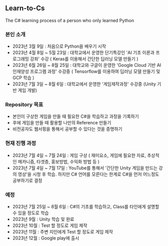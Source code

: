## Learn-to-Cs
The C# learning process of a person who only learned Python

### 본인 소개
- 2023년 3월 9일                   : 처음으로 Python을 배우기 시작
- 2023년 4월 8일  ~ 5월 23일        : 대학교에서 운영한 단기특강인 'AI 기초 이론과 프로그래밍 강좌' 수강 ( Keras를 이용해서 간단한 딥러닝 모델 만들기 )
- 2023년 6월 26일 ~ 8월 25일       : 대학교와 구글이 운영한 'Google Cloud 기반 AI 인재양성 프로그램 과정' 수강중 ( Tensorflow를 이용하여 딥러닝 모델 만들기 및 GCP 학습 )
- 2023년 7월 3일  ~ 8월 6일        : 대학교에서 운영한 '게임제작과정' 수강중 (Unity 기반 게임 개발)

### Repository 목표
- 본인이 구상한 게임을 만들 때 필요한 C#을 학습하고 과정을 기록하기
- 후에 게임을 만들 때 활용할 나만의 Reference 만들기
- 비전공자도 웹서핑을 통해서 공부할 수 있다는 것을 증명하기

### 현재 진행 과정
- 2023년 7월 4일 ~ 7월 24일 : 게임 구상 ( 재미요소, 게임에 필요한 자료, 추상적인 메카니즘, 타겟층, 홍보방법, 수익화 방법 등 )
- 2023년 7월 4일 ~ 7월 17일 : YouTube를 통해서 '간단한 Unity 게임을 만드는 강의 영상'을 시청 후 학습. 하지만 C# 언어를 모른다는 한계로 C#을 먼저 어느정도 공부하기로 결정

### 예정
- 2023년 7월 25일 ~ 8월 6일 : C#의 기초를 학습하고, Class를 타인에게 설명할 수 있을 정도로 학습
- 2023년 9월              : Unity 학습 및 완료
- 2023년 10월             : Test 할 정도로 게임 제작
- 2023년 11월             : 주변 지인에게 Test 할 정도로 게임 제작
- 2023년 12월             : Google play에 출시
